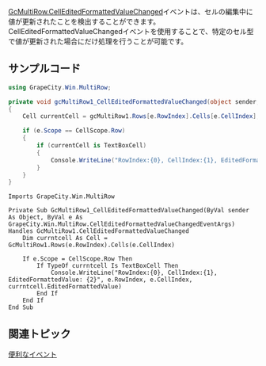 [GcMultiRow.CellEditedFormattedValueChanged](gcdocsite__documentlink?toc-item-id=25d6288b-b69a-4969-a9d9-d468a6f9cf68)イベントは、セルの編集中に値が更新されたことを検出することができます。
CellEditedFormattedValueChangedイベントを使用することで、特定のセル型で値が更新された場合にだけ処理を行うことが可能です。

## サンプルコード

```csharp
using GrapeCity.Win.MultiRow;

private void gcMultiRow1_CellEditedFormattedValueChanged(object sender, CellEditedFormattedValueChangedEventArgs e)
{
    Cell currentCell = gcMultiRow1.Rows[e.RowIndex].Cells[e.CellIndex];

    if (e.Scope == CellScope.Row)
    {
        if (currentCell is TextBoxCell)
        {
            Console.WriteLine("RowIndex:{0}, CellIndex:{1}, EditedFormattedValue: {2}", e.RowIndex, e.CellIndex, currentCell.EditedFormattedValue);
        }
    }
}
```

```vbnet
Imports GrapeCity.Win.MultiRow

Private Sub GcMultiRow1_CellEditedFormattedValueChanged(ByVal sender As Object, ByVal e As GrapeCity.Win.MultiRow.CellEditedFormattedValueChangedEventArgs) Handles GcMultiRow1.CellEditedFormattedValueChanged
    Dim currntcell As Cell = GcMultiRow1.Rows(e.RowIndex).Cells(e.CellIndex)

    If e.Scope = CellScope.Row Then
        If TypeOf currntcell Is TextBoxCell Then
            Console.WriteLine("RowIndex:{0}, CellIndex:{1}, EditedFormattedValue: {2}", e.RowIndex, e.CellIndex, currntcell.EditedFormattedValue)
        End If
    End If
End Sub
```

## 関連トピック

[便利なイベント](gcdocsite__documentlink?toc-item-id=8f564520-e11d-4128-9226-657e7ea0460d)